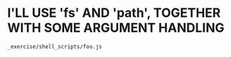 # I'LL USE 'fs' AND 'path', TOGETHER WITH SOME ARGUMENT HANDLING

`_exercise/shell_scripts/foo.js`

```js

```

